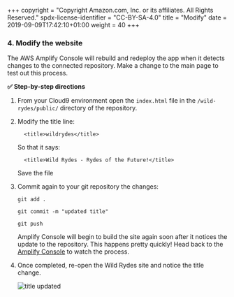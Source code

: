 +++
copyright = "Copyright Amazon.com, Inc. or its affiliates. All Rights Reserved."
spdx-license-identifier = "CC-BY-SA-4.0"
title = "Modify"
date = 2019-09-09T17:42:10+01:00
weight = 40
+++

### 4. Modify the website
The AWS Amplify Console will rebuild and redeploy the app when it detects changes to the connected repository. Make a change to the main page to test out this process.

**:white_check_mark: Step-by-step directions**

1. From your Cloud9 environment open the ```index.html``` file in the `/wild-rydes/public/` directory of the repository.
1. Modify the title line:
    ```
      <title>wildrydes</title>
    ```
    So that it says:
    ```
      <title>Wild Rydes - Rydes of the Future!</title>
    ```
    Save the file
1. Commit again to your git repository the changes:
    ```
    git add . 

    git commit -m "updated title"
    
    git push
   ```
    Amplify Console will begin to build the site again soon after it notices the update to the repository. This happens pretty quickly! Head back to the [Amplify Console][amplify-console] to watch the process. 

1. Once completed, re-open the Wild Rydes site and notice the title change.
    
    ![title updated](/aws-serverless-webapp-workshop/images/title-update.png)

[amplify-console]: https://console.aws.amazon.com/amplify/home
